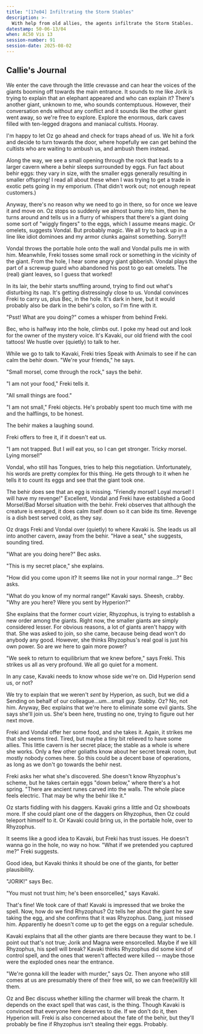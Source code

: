 ```yaml
---
title: "[17e04] Infiltrating the Storm Stables"
description: >-
  With help from old allies, the agents infiltrate the Storm Stables.
datestamp: 50-06-13/04
when: AC50 Vis 13
session-number: 91
session-date: 2025-08-02
---
```


## Callie's Journal

We enter the cave through the little crevasse and can hear the voices of the giants booming off towards the main entrance. It sounds to me like Jorik is trying to explain that an elephant appeared and who can explain it? There's another giant, unknown to me, who sounds contemptuous. However, their conversation ends without any conflict and it sounds like the other giant went away, so we're free to explore. Explore the enormous, dark caves filled with ten-legged dragons and maniacal cultists. Hooray.

I'm happy to let Oz go ahead and check for traps ahead of us. We hit a fork and decide to turn towards the door, where hopefully we can get behind the cultists who are waiting to ambush us, and ambush them instead.

Along the way, we see a small opening through the rock that leads to a larger cavern where a behir sleeps surrounded by eggs. Fun fact about behir eggs: they vary in size, with the smaller eggs generally resulting in smaller offspring! I read all about these when I was trying to get a trade in exotic pets going in my emporium. (That didn't work out; not enough repeat customers.)

Anyway, there's no reason why we need to go in there, so for once we leave it and move on. Oz stops so suddenly we almost bump into him, then he turns around and tells us in a flurry of whispers that there's a giant doing some sort of "wiggly fingers" to the eggs, which I assume means magic. Or omelets, suggests Vondal. But probably magic. We all try to back up in a line like idiot dominoes and my armor clunks against something. Sorry!!!

Vondal throws the portable hole onto the wall and Vondal pulls me in with him. Meanwhile, Freki tosses some small rock or something in the vicinity of the giant. From the hole, I hear some angry giant gibberish. Vondal plays the part of a screwup guard who abandoned his post to go eat omelets. The (real) giant leaves, so I guess that worked!

In its lair, the behir starts snuffling around, trying to find out what's disturbing its nap. It's getting distressingly close to us. Vondal convinces Freki to carry us, plus Bec, in the hole. It's dark in here, but it would probably also be dark in the behir's colon, so I'm fine with it.

"Psst! What are you doing?" comes a whisper from behind Freki.

Bec, who is halfway into the hole, climbs out. I poke my head out and look for the owner of the mystery voice. It's Kavaki, our old friend with the cool tattoos! We hustle over (quietly) to talk to her.

While we go to talk to Kavaki, Freki tries Speak with Animals to see if he can calm the behir down. "We're your friends," he says.

"Small morsel, come through the rock," says the behir.

"I am not your food," Freki tells it.

"All small things are food."

"I am not small," Freki objects. He's probably spent too much time with me and the halflings, to be honest.

The behir makes a laughing sound.

Freki offers to free it, if it doesn't eat us.

"I am not trapped. But I *will* eat you, so I can get stronger. Tricky morsel. Lying morsel!"

Vondal, who still has Tongues, tries to help this negotiation. Unfortunately, his words are pretty complex for this thing. He gets through to it when he tells it to count its eggs and see that the giant took one.

The behir does see that an egg is missing. "Friendly morsel! Loyal morsel! I will have my revenge!" Excellent, Vondal and Freki have established a Good Morsel/Bad Morsel situation with the behir. Freki observes that although the creature is enraged, it does calm itself down so it can bide its time. Revenge is a dish best served cold, as they say.

Oz drags Freki and Vondal over (quietly) to where Kavaki is. She leads us all into another cavern, away from the behir. "Have a seat," she suggests, sounding tired.

"What are you doing here?" Bec asks.

"This is my secret place," she explains.

"How did you come upon it? It seems like not in your normal range...?" Bec asks.

"What do you know of my normal range!" Kavaki says. Sheesh, crabby. "Why are *you* here? Were you sent by Hyperion?"

She explains that the former court vizier, Rhyzophus, is trying to establish a new order among the giants. Right now, the smaller giants are simply considered lesser. For obvious reasons, a lot of giants aren't happy with that. She was asked to join, so she came, because being dead won't do anybody any good. However, she thinks Rhyzophus's real goal is just his own power. So are *we* here to gain more power?

"We seek to return to equilibrium that we knew before," says Freki. This strikes us all as very profound. We all go quiet for a moment.

In any case, Kavaki needs to know whose side we're on. Did Hyperion send us, or not?

We try to explain that we weren't *sent* by Hyperion, as such, but we did a Sending on behalf of our colleague...um...small guy. Stabby. Oz? No, not him. Anyway, Bec explains that we're here to eliminate some evil giants. She says she'll join us. She's been here, trusting no one, trying to figure out her next move.

Freki and Vondal offer her some food, and she takes it. Again, it strikes me that she seems tired. Tired, but maybe a tiny bit relieved to have some allies. This little cavern is her secret place; the stable as a whole is where she works. Only a few other goliaths know about her secret break room, but mostly nobody comes here. So this could be a decent base of operations, as long as we don't go towards the behir nest.

Freki asks her what she's discovered. She doesn't know Rhyzophus's scheme, but he takes certain eggs "down below," where there's a hot spring. "There are ancient runes carved into the walls. The whole place feels electric. That may be why the behir like it."

Oz starts fiddling with his daggers. Kavaki grins a little and Oz showboats more. If she could plant one of the daggers on Rhyzophus, then Oz could teleport himself to it. Or Kavaki could bring us, in the portable hole, over to Rhyzophus.

It seems like a good idea to Kavaki, but Freki has trust issues. He doesn't wanna go in the hole, no way no how. "What if we pretended you captured me?" Freki suggests.

Good idea, but Kavaki thinks it should be one of the giants, for better plausibility.

"JORIK!" says Bec.

"You must not trust him; he's been ensorcelled," says Kavaki.

That's fine! We took care of that! Kavaki is impressed that we broke the spell. Now, how do we find Rhyzophus? Oz tells her about the giant he saw taking the egg, and she confirms that it was Rhyzophus. Dang, just missed him. Apparently he doesn't come up to get the eggs on a regular schedule. 

Kavaki explains that all the other giants are there because they want to be. I point out that's not true; Jorik and Magna were ensorcelled. Maybe if we kill Rhyzophus, his spell will break? Kavaki thinks Rhyzophus did some kind of control spell, and the ones that weren't affected were killed -- maybe those were the exploded ones near the entrance.

"We're gonna kill the leader with murder," says Oz. Then anyone who still comes at us are presumably there of their free will, so we can free(will)ly kill them.

Oz and Bec discuss whether killing the charmer will break the charm. It depends on the exact spell that was cast, is the thing. Though Kavaki is convinced that everyone here deserves to die. If we don't do it, then Hyperion will. Freki is also concerned about the fate of the behir, but they'll probably be fine if Rhyzophus isn't stealing their eggs. Probably.

